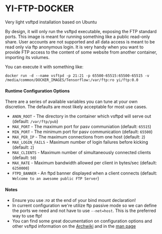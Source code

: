 # YI-FTP-DOCKER
Very light vsftpd installation based on Ubuntu

By design, it will only run the vsftpd executable, exposing the FTP standard ports. This image is meant for running something like a public read-only share. User accounts are not supported and all data access is meant to be read only via ftp anonymous login. It is very handy when you want to provide FTP access to the content of some website from another container, importing its volumes.

You can execute it with something like:
```
docker run -d --name vsftpd -p 21:21 -p 65500-65515:65500-65515 -v /media/common/DOCKER_IMAGES/Tensorflow:/var/ftp:ro yi/ftp:0.0
```
#### Runtime Configuration Options

There are a series of available variables you can tune at your own discretion. The defaults are most likely acceptable for most use cases.

* `ANON_ROOT` - The directory in the container which vsftpd will serve out (default: `/var/ftp/pub`)
* `MAX_PORT` - The maximum port for pasv communiation (default: `65515`)
* `MIN_PORT` - The minimum port for pasv communication (default: `65500`)
* `MAX_PER_IP` - The maximum connections from one host (default: `2`)
* `MAX_LOGIN_FAILS` - Maximum number of login failures before kicking (default: `2`) 
* `MAX_CLIENTS` - Maximum number of simultaneously connected clients (default: `50`)
* `MAX_RATE` - Maximum bandwidth allowed per client in bytes/sec (default: `6250000`)
* `FTPD_BANNER` - An ftpd banner displayed when a client connects (default: `Welcome to an awesome public FTP Server`)


#### Notes

* Ensure you use *:ro* at the end of your bind mount declaration!
* In current configuration we're utilize ftp passive mode so we can define the ports we need and not have to use `--net=host`. This is the preferred way to use ftp!
* You can find some great documentation on configuration options and other vsftpd information on the [Archwiki](https://wiki.archlinux.org/index.php/Very_Secure_FTP_Daemon) and in the [man page](https://security.appspot.com/vsftpd/vsftpd_conf.html)


